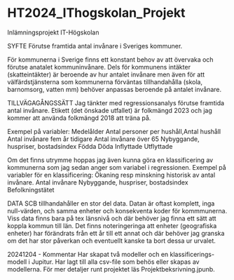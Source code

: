 # HT2024_IThogskolan_Projekt
Inlämningsprojekt IT-Högskolan

SYFTE
Förutse framtida antal invånare i Sveriges kommuner.

För kommunerna i Sverige finns ett konstant behov av att övervaka och förutse anatalet kommuninvånare. Dels för kommunens intäkter (skatteintäkter) är beroende av hur antalet invånare men även för att välfärdstjänsterna som kommunerna förväntas tillhandahålla (skola, barnomsorg, vatten mm) behöver anpassas beroende på antalet invånare.

TILLVÄGAGÅNGSSÄTT
Jag tänkter med regressionsanalys förutse framtida antal invånare. Etikett (det önskade utfallet) är folkmängd 2023 och jag kommer att använda folkmängd 2018 att träna på.

Exempel på variabler:
Medelålder
Antal personer per hushåll,Antal hushåll
Antal invånare fem år tidigare
Antal invånare över 65
Nybyggande, huspriser, bostadsindex
Födda
Döda
Inflyttade
Utflyttade

Om det finns utrymme hoppas jag även kunna göra en klassificering av kommunerna som jag sedan anger som variabel i regressionen.
Exempel på variabler för en klassificering:
Ökaning resp minskning historisk av antal invånare.
Antal invånare
Nybyggande, huspriser, bostadsindex
Befolkningstätet

DATA
SCB tillhandahåller en stor del data. Datan är oftast komplett, inga null-värden, och samma enheter och konsekventa koder för kommmunerna. Viss data finns bara på tex länsnivå och där behöver jag finna ett sätt att koppla kommun till län. Det finns noteringeringa att enheter (geografiska enheter) har förändrats från ett år till ett annat och där behöver jag granska om det har stor påverkan och eventuellt kanske ta bort dessa ur urvalet.

20241204 - Kommentar
Har skapat två modeller och en klassificerings-modell i Jupitur. Har lagt till alla csv-file som behös eller skapas av modellerna. För mer detaljer runt projektet läs Projektbeksrivning.jpunb.
